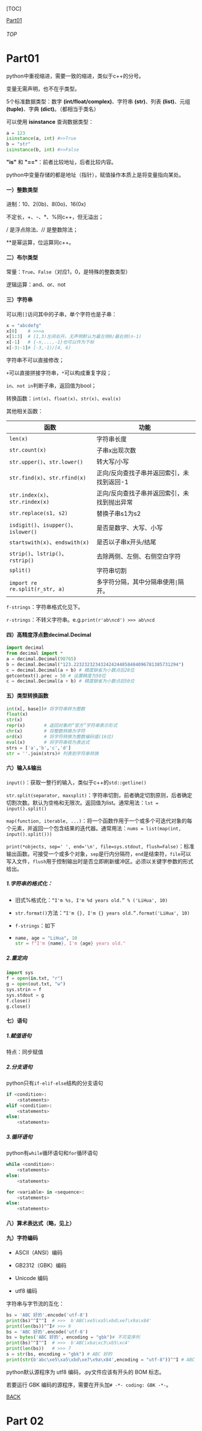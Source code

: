 [TOC]

[Part01](#1)

###### <div id="TOP">TOP</div>

# <div id="1">Part01</div>

python中重视缩进，需要一致的缩进，类似于c++的分号。

变量无需声明，也不在乎类型。

5个标准数据类型：数字 **(int/float/complex)**、字符串 **(str)**、列表 **(list)**、元组 **(tuple)**、字典 **(dict)**。（都相当于类名）

可以使用 **isinstance** 查询数据类型：

```python
a = 123
isinstance(a, int) #>>True
b = "str"
isinstance(b, int) #>>False
```

**"is"** 和 **"=="**：前者比较地址，后者比较内容。

python中变量存储的都是地址（指针），赋值操作本质上是将变量指向某处。

#### 一）整数类型

进制：10、2(0b)、8(0o)、16(0x)

不定长，+、-、*、%同c++，但无溢出；

/ 是浮点除法、// 是整数除法；

**是幂运算，位运算同c++。

#### 二）布尔类型

常量：`True`、`False`（对应1，0，是特殊的整数类型）

逻辑运算：and、or、not

#### 三）字符串

可以用`[]`访问其中的子串，单个字符也是子串：

```python
x = "abcdefg"
x[0]    # >>>a
x[1:3]  # [1,3)左闭右开。无声明默认为最左侧0/最右侧(n-1)
x[-1]   # {-n,...,-1}也可以作为下标
x[-3:-1]# [-3,-1)/[4, 6)
```

字符串不可以直接修改；

`+`可以直接拼接字符串，`*`可以构成重复字段；

`in`、`not in`判断子串，返回值为bool；

转换函数：`int(x)`、`float(x)`、`str(x)`、`eval(x)`

其他相关函数：

| 函数                                   | 功能                     |
| ------------------------------------ | ---------------------- |
| `len(x)`                             | 字符串长度                  |
| `str.count(x)`                       | 子串x出现次数                |
| `str.upper()`、`str.lower()`          | 转大写/小写                 |
| `str.find(x)`、`str.rfind(x)`         | 正向/反向查找子串并返回索引，未找到返回-1 |
| `str.index(x)`、`str.rindex(x)`       | 正向/反向查找子串并返回索引，未找到抛出异常 |
| `str.replace(s1, s2)`                | 替换子串s1为s2              |
| `isdigit()`、`isupper()`、`islower()`  | 是否是数字、大写、小写            |
| `startswith(x)`、`endswith(x)`        | 是否以子串x开头/结尾            |
| `strip()`、`lstrip()`、`rstrip()`      | 去除两侧、左侧、右侧空白字符         |
| `split()`                            | 字符串切割                  |
| `import re`<br/>`re.split(r_str, a)` | 多字符分隔，其中分隔串使用`\|`隔开。   |

`f-strings`：字符串格式化见下。

`r-strings`：不转义字符串。e.g.`print(r'ab\ncd') >>> ab\ncd`

#### 四）高精度浮点数decimal.Decimal

```python
import decimal
from decimal import *
a = decimal.Decimal(98765)
b = decimal.Decimal("123.223232323432424244858484096781385731294")
c = decimal.Decimal(a + b) # 精度缺省为小数点后28位
getcontext().prec = 50 # 设置精度为50位
c = decimal.Decimal(a + b) # 精度缺省为小数点后50位
```

#### 五）类型转换函数

```python
int(x[, base])# 将字符串转为整数
float(x)
str(x)
repr(x)       # 返回对象的“官方”字符串表示形式
chr(x)        # 将整数转换为字符
ord(x)        # 将字符转换为整数编码值(16位)
eval(x)       # 将字符串视为表达式
strs = ['a','b','c','d']
str = ''.join(strs)# 列表到字符串转换
```

#### 六）输入&输出

`input()`：获取一整行的输入，类似于c++的`std::getline()`

`str.split(separator, maxsplit)`：字符串切割，前者确定切割原则，后者确定切割次数。默认为空格和无限次。返回值为list。通常用法：`lst = input().split()`

`map(function, iterable, ...)`：将一个函数作用于一个或多个可迭代对象的每个元素，并返回一个包含结果的迭代器。通常用法：`nums = list(map(int, input().split()))`

`print(*objects, sep=' ', end='\n', file=sys.stdout, flush=False)`：标准输出函数。可接受一个或多个对象，`sep`是行内分隔符，`end`是结束符，`file`可以写入文件，`flush`用于控制输出时是否立即刷新缓冲区。必须以关键字参数的形式给出。

##### 1.字符串的格式化：

- 旧式%格式化：`“I'm %s, I'm %d years old.” % ('LiHua', 10)`

- `str.format()`方法：`“I'm {}, I'm {} years old.”.format('LiHua', 10)`

- `f-strings`：如下

- ```python
  name, age = "LiHua", 10
  str = f"I'm {name}, I'm {age} years old."
  ```

##### 2.重定向

```python
import sys
f = open(in.txt, "r")
g = open(out.txt, "w")
sys.strin = f
sys.stdout = g
f.close()
g.close()
```

#### 七）语句

##### 1.赋值语句

特点：同步赋值

##### 2.分支语句

python只有`if-elif-else`结构的分支语句

```python
if <condition>:
    <statements>
elif <condition>:
    <statements>
else:
    <statements>
```

##### 3.循环语句

python有`while`循环语句和`for`循环语句

```python
while <condition>:
    <statements>
else:
    <statements>
```

```python
for <variable> in <sequence>:
    <statements>
else:
    <statements>
```

#### 八）算术表达式（略，见上）

#### 九）字符编码

- ASCII（ANSI）编码

- GB2312（GBK）编码

- Unicode 编码

- utf8 编码

字符串与字节流的互化：

```python
bs = 'ABC 好的'.encode('utf-8')
print(bs)^^I^^I  # >>>  b'ABC\xe5\xa5\xbd\xe7\x9a\x84'
print(len(bs))^^I# >>> 9
bs = 'ABC 好的'.encode('utf-8')
bs = bytes('ABC 好的', encoding = "gbk")# 不可变序列
print(bs)^^I^^I  # >>>  b'ABC\xba\xc3\xb5\xc4'
print(len(bs))   # >>> 7
s = str(bs, encoding = "gbk") # ABC 好的
print(str(b'abc\xe5\xa5\xbd\xe7\x9a\x84',encoding = "utf-8"))^^I # ABC 好的
```

python默认源程序为 utf8 编码，.py文件应该有开头的 BOM 标志。

若要运行 GBK 编码的源程序，需要在开头加`# -*- coding: GBK -*-`。

[BACK](#TOP)

# Part 02
